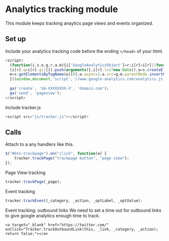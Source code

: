 # Analytics tracking module

This module keeps tracking anaytics page views and events organized.

## Set up
Include your analytics tracking code before the ending ```</head>``` of your html.

```javascript
<script>
  (function(i,s,o,g,r,a,m){i['GoogleAnalyticsObject']=r;i[r]=i[r]||function(){
  (i[r].q=i[r].q||[]).push(arguments)},i[r].l=1*new Date();a=s.createElement(o),
  m=s.getElementsByTagName(o)[0];a.async=1;a.src=g;m.parentNode.insertBefore(a,m)
  })(window,document,'script','//www.google-analytics.com/analytics.js','ga');
 
  ga('create', 'UA-XXXXXXXX-X', 'domain.com');
  ga('send', 'pageview');
</script>
```

Include tracker.js
```javascript
<script src="js/tracker.js"></script>
```

## Calls
Attach to a any handlers like this. 

```javascript
$("#btn-trackpage").on("click", function(e) {
	tracker.trackPage("trackpage button", "page view");
});
```

Page View tracking
```javascript
tracker.trackPage(_page);
```

Event tracking
```javascript
tracker.trackEvent(_category, _action, _optLabel, _optValue);
```

Event tracking: outbound links
We need to set a time out for outbound links to give google analytics enough time to track.
```
<a target="_blank" href="https://twitter.com/" onClick="Tracker.trackOutboundLink(this, _link, _category, _action); return false;"></a>
```